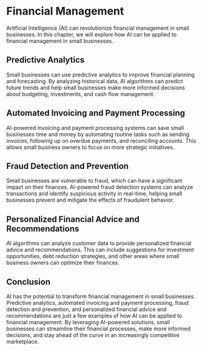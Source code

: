 Financial Management
=====================================================================

Artificial Intelligence (AI) can revolutionize financial management in small businesses. In this chapter, we will explore how AI can be applied to financial management in small businesses.

Predictive Analytics
--------------------

Small businesses can use predictive analytics to improve financial planning and forecasting. By analyzing historical data, AI algorithms can predict future trends and help small businesses make more informed decisions about budgeting, investments, and cash flow management.

Automated Invoicing and Payment Processing
------------------------------------------

AI-powered invoicing and payment processing systems can save small businesses time and money by automating routine tasks such as sending invoices, following up on overdue payments, and reconciling accounts. This allows small business owners to focus on more strategic initiatives.

Fraud Detection and Prevention
------------------------------

Small businesses are vulnerable to fraud, which can have a significant impact on their finances. AI-powered fraud detection systems can analyze transactions and identify suspicious activity in real-time, helping small businesses prevent and mitigate the effects of fraudulent behavior.

Personalized Financial Advice and Recommendations
-------------------------------------------------

AI algorithms can analyze customer data to provide personalized financial advice and recommendations. This can include suggestions for investment opportunities, debt reduction strategies, and other areas where small business owners can optimize their finances.

Conclusion
----------

AI has the potential to transform financial management in small businesses. Predictive analytics, automated invoicing and payment processing, fraud detection and prevention, and personalized financial advice and recommendations are just a few examples of how AI can be applied to financial management. By leveraging AI-powered solutions, small businesses can streamline their financial processes, make more informed decisions, and stay ahead of the curve in an increasingly competitive marketplace.
